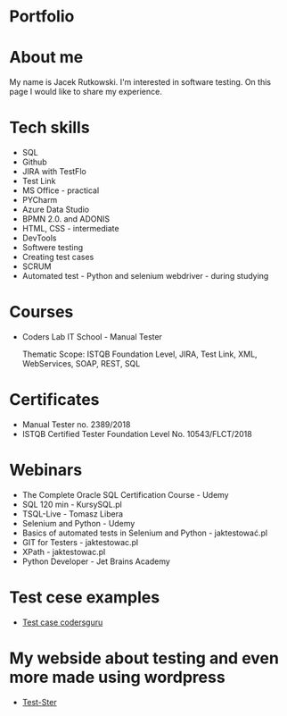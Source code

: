# Portfolio
# About me

My name is Jacek Rutkowski. I'm interested in software testing. On this page I would like to share my experience.
# Tech skills

* SQL
* Github
* JIRA with TestFlo
* Test Link
* MS Office - practical
* PYCharm
* Azure Data Studio
* BPMN 2.0. and ADONIS
* HTML, CSS - intermediate
* DevTools
* Softwere testing
* Creating test cases
* SCRUM
* Automated test - Python and selenium webdriver - during studying

# Courses

* Coders Lab IT School - Manual Tester

  Thematic Scope: ISTQB Foundation Level, JIRA, Test Link, XML, WebServices, SOAP, REST, SQL

# Certificates

* Manual Tester no. 2389/2018
* ISTQB Certified Tester Foundation Level No. 10543/FLCT/2018

# Webinars

* The Complete Oracle SQL Certification Course - Udemy
* SQL 120 min - KursySQL.pl
* TSQL-Live - Tomasz Libera
* Selenium and Python  - Udemy
* Basics of automated tests in Selenium and Python - jaktestować.pl
* GIT for Testers - jaktestowac.pl
* XPath - jaktestowac.pl
* Python Developer - Jet Brains Academy

# Test cese examples

* [Test case codersguru](https://docs.google.com/spreadsheets/d/15e8MUwhGruuImaz7w4UMXNbUbcVaMtTEJd0XgQJ254U/edit?usp=sharing)

# My webside about testing and even more made using wordpress

* [Test-Ster](https://test-ster.pl)
